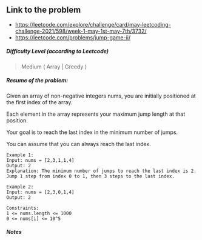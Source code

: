 ## Link to the problem
 
 - https://leetcode.com/explore/challenge/card/may-leetcoding-challenge-2021/598/week-1-may-1st-may-7th/3732/
 - https://leetcode.com/problems/jump-game-ii/
 
##### Difficulty Level (according to Leetcode)
 
 > Medium ( Array | Greedy )
 
##### Resume of the problem:

Given an array of non-negative integers nums, you are initially positioned at the first index of the array.

Each element in the array represents your maximum jump length at that position.

Your goal is to reach the last index in the minimum number of jumps.

You can assume that you can always reach the last index.

```
Example 1:
Input: nums = [2,3,1,1,4]
Output: 2
Explanation: The minimum number of jumps to reach the last index is 2. Jump 1 step from index 0 to 1, then 3 steps to the last index.

Example 2:
Input: nums = [2,3,0,1,4]
Output: 2

Constraints:
1 <= nums.length <= 1000
0 <= nums[i] <= 10^5
```

##### Notes
  